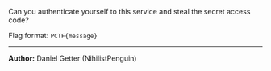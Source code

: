 Can you authenticate yourself to this service and steal the secret access code?

Flag format: `PCTF{message}`

---
**Author:** Daniel Getter (NihilistPenguin)
